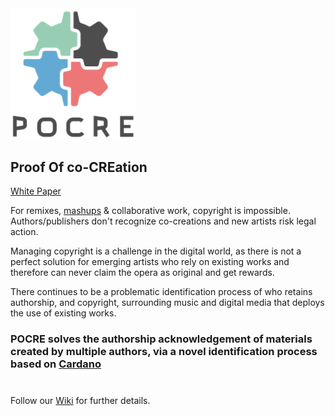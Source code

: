 <img src="./resources/POCRE-logo.png" alt="POCRE" width="200"/>

## Proof Of co-CREation

[White Paper](./resources/POCRE%20-%20White%20paper.pdf)

For remixes, [mashups](https://en.wikipedia.org/wiki/Mashup_(culture)) & collaborative work, copyright is impossible. Authors/publishers don't recognize co-creations and new artists risk legal action.

Managing copyright is a challenge in the digital world, as there is not a perfect solution for emerging artists who rely on existing works and therefore can never claim the opera as original and get rewards.

There continues to be a problematic identification process of who retains authorship, and copyright, surrounding music and digital media that deploys the use of existing works.

### POCRE solves the authorship acknowledgement of materials created by multiple authors, via a novel identification process based on [Cardano](https://cardano.org)

#

Follow our [Wiki](https://github.com/eLearningDAO/POCRE/wiki) for further details.
